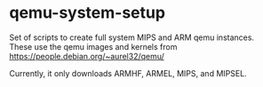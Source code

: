 # qemu-system-setup
Set of scripts to create full system MIPS and ARM qemu instances.  
These use the qemu images and kernels from https://people.debian.org/~aurel32/qemu/

Currently, it only downloads ARMHF, ARMEL, MIPS, and MIPSEL.
